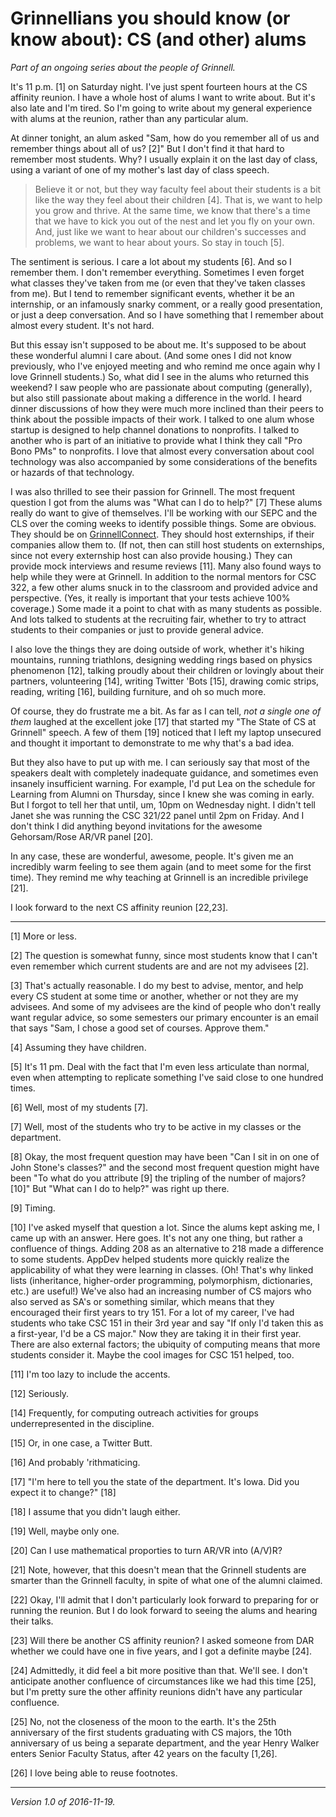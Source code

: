 Grinnellians you should know (or know about): CS (and other) alums
==================================================================

*Part of an ongoing series about the people of Grinnell.*

It's 11 p.m. [1] on Saturday night.  I've just spent fourteen hours at the
CS affinity reunion.  I have a whole host of alums I want to write about.
But it's also late and I'm tired.  So I'm going to write about my general
experience with alums at the reunion, rather than any particular alum.

At dinner tonight, an alum asked "Sam, how do you remember all of us and
remember things about all of us? [2]"  But I don't find it that hard to
remember most students.  Why?  I usually explain it on the last day of
class, using a variant of one of my mother's last day of class speech.  

> Believe it or not, but they way faculty feel about their students is a
bit like the way they feel about their children [4].  That is, we want to
help you grow and thrive.  At the same time, we know that there's a time
that we have to kick you out of the nest and let you fly on your own.
And, just like we want to hear about our children's successes and
problems, we want to hear about yours.  So stay in touch [5].

The sentiment is serious.  I care a lot about my students [6].  And so
I remember them.  I don't remember everything.  Sometimes I even
forget what classes they've taken from me (or even that they've taken
classes from me).  But I tend to remember significant events, whether
it be an internship, or an infamously snarky comment, or a really good
presentation, or just a deep conversation.  And so I have something
that I remember about almost every student.  It's not hard.

But this essay isn't supposed to be about me.  It's supposed to be
about these wonderful alumni I care about.  (And some ones I did not
know previously, who I've enjoyed meeting and who remind me once again
why I love Grinnell students.)  So, what did I see in the alums who
returned this weekend?  I saw people who are passionate about computing
(generally), but also still passionate about making a difference in the
world.  I heard dinner discussions of how they were much more inclined
than their peers to think about the possible impacts of their work.
I talked to one alum whose startup is designed to help channel donations
to nonprofits.  I talked to another who is part of an initiative to
provide what I think they call "Pro Bono PMs" to nonprofits.  I love that
almost every conversation about cool technology was also accompanied by
some considerations of the benefits or hazards of that technology.

I was also thrilled to see their passion for Grinnell.  The most frequent
question I got from the alums was "What can I do to help?" [7]  These
alums really do want to give of themselves.  I'll be working with our SEPC
and the CLS over the coming weeks to identify possible things.  Some are
obvious. They should be on [GrinnellConnect](http://grinnellconnect.com).
They should host externships, if their companies allow them to.  (If not,
then can still host students on externships, since not every externship
host can also provide housing.)  They can provide mock interviews and
resume reviews [11].  Many also found ways to help while they were at
Grinnell.  In addition to the normal mentors for CSC 322, a few other
alums snuck in to the classroom and provided advice and perspective.
(Yes, it really is important that your tests achieve 100% coverage.)
Some made it a point to chat with as many students as possible.  And lots
talked to students at the recruiting fair, whether to try to attract
students to their companies or just to provide general advice.

I also love the things they are doing outside of work, whether it's
hiking mountains, running triathlons, designing wedding rings based
on physics phenomenon [12], talking proudly about their children or
lovingly about their partners, volunteering [14], writing Twitter 'Bots
[15], drawing comic strips, reading, writing [16], building furniture,
and oh so much more.

Of course, they do frustrate me a bit.  As far as I can tell, *not a 
single one of them* laughed at the excellent joke [17] that started my
"The State of CS at Grinnell" speech.  A few of them [19] noticed that I
left my laptop unsecured and thought it important to demonstrate to me
why that's a bad idea.

But they also have to put up with me.  I can seriously say that most of
the speakers dealt with completely inadequate guidance, and sometimes
even insanely insufficient warning.  For example, I'd put Lea on the
schedule for Learning from Alumni on Thursday, since I knew she was
coming in early.  But I forgot to tell her that until, um, 10pm on
Wednesday night.  I didn't tell Janet she was running the CSC 321/22
panel until 2pm on Friday.  And I don't think I did anything beyond
invitations for the awesome Gehorsam/Rose AR/VR panel [20].

In any case, these are wonderful, awesome, people.  It's given me an
incredibly warm feeling to see them again (and to meet some for the
first time).  They remind me why teaching at Grinnell is an incredible
privilege [21].

I look forward to the next CS affinity reunion [22,23].

---

[1] More or less.

[2] The question is somewhat funny, since most students know that I can't
even remember which current students are and are not my advisees [2].

[3] That's actually reasonable.  I do my best to advise, mentor, and help
every CS student at some time or another, whether or not they are my
advisees.  And some of my advisees are the kind of people who don't really
want regular advice, so some semesters our primary encounter is an email
that says "Sam, I chose a good set of courses.  Approve them."

[4] Assuming they have children.

[5] It's 11 pm.  Deal with the fact that I'm even less articulate than
normal, even when attempting to replicate something I've said close to
one hundred times.

[6] Well, most of my students [7].

[7] Well, most of the students who try to be active in my classes
or the department.

[8] Okay, the most frequent question may have been "Can I sit in on
one of John Stone's classes?" and the second most frequent question
might have been "To what do you attribute [9] the tripling of the
number of majors? [10]"  But "What can I do to help?" was right up there.

[9] Timing.

[10] I've asked myself that question a lot.  Since the alums kept asking
me, I came up with an answer.  Here goes.  It's not any one thing,
but rather a confluence of things.  Adding 208 as an alternative to
218 made a difference to some students.  AppDev helped students more
quickly realize the applicability of what they were learning in classes.
(Oh!  That's why linked lists (inheritance, higher-order programming,
polymorphism, dictionaries, etc.) are useful!)  We've also had an
increasing number of CS majors who also served as SA's or something
similar, which means that they encouraged their first years to try 151.
For a lot of my career, I've had students who take CSC 151 in their 3rd
year and say "If only I'd taken this as a first-year, I'd be a CS major."
Now they are taking it in their first year.  There are also external
factors; the ubiquity of computing means that more students consider it.
Maybe the cool images for CSC 151 helped, too.

[11] I'm too lazy to include the accents.

[12] Seriously.  

[14] Frequently, for computing outreach activities for groups
underrepresented in the discipline.

[15] Or, in one case, a Twitter Butt.

[16] And probably 'rithmaticing.

[17] "I'm here to tell you the state of the department.  It's Iowa.
Did you expect it to change?" [18]

[18] I assume that you didn't laugh either.

[19] Well, maybe only one.

[20] Can I use mathematical proporties to turn AR/VR into (A/V)R?

[21] Note, however, that this doesn't mean that the Grinnell students
are smarter than the Grinnell faculty, in spite of what one of the
alumni claimed.

[22] Okay, I'll admit that I don't particularly look forward to preparing
for or running the reunion.  But I do look forward to seeing the alums
and hearing their talks.

[23] Will there be another CS affinity reunion?  I asked someone from
DAR whether we could have one in five years, and I got a definite maybe
[24].

[24] Admittedly, it did feel a bit more positive than that.  We'll see.
I don't anticipate another confluence of circumstances like we had
this time [25], but I'm pretty sure the other affinity reunions didn't
have any particular confluence.

[25] No, not the closeness of the moon to the earth.  It's the 25th 
anniversary of the first students graduating with CS majors, the 10th
anniversary of us being a separate department, and the year Henry Walker
enters Senior Faculty Status, after 42 years on the faculty [1,26].

[26] I love being able to reuse footnotes.

---

*Version 1.0 of 2016-11-19.*
